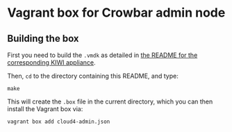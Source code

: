 # Vagrant box for Crowbar admin node

## Building the box

First you need to build the `.vmdk` as detailed in
[the README for the corresponding KIWI appliance](../../kiwi/cloud4-admin/README.md).

Then, `cd` to the directory containing this README, and type:

    make

This will create the `.box` file in the current directory, which you
can then install the Vagrant box via:

    vagrant box add cloud4-admin.json
